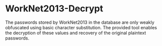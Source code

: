 # WorkNet2013-Decrypt
The passwords stored by WorkNet2013 in the database are only weakly obfuscated using basic character substitution. The provided tool enables the decryption of these values and recovery of the original plaintext passwords.
